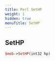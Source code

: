 ```yaml
---
title: Perl SetHP
weight: 1
hidden: true
menuTitle: SetHP
---
```

## SetHP
```perl
$mob->SetHP(int32 hp)
```